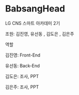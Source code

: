# BabsangHead
LG CNS 스마트 아카데미 2기

조원: 김진영, 유선동 , 김도은 , 김은주

역할

김진영: Front-End

유선동: Back-End

김도은: 조사, PPT

김은주: 조사, PPT
